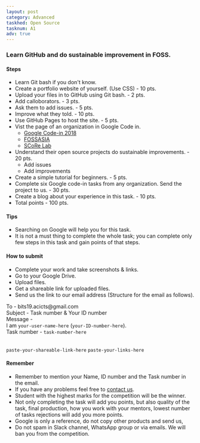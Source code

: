 ```yaml
---
layout: post
category: Advanced
taskhed: Open Source
tasknum: A1
adv: true
---
```

### Learn GitHub and do sustainable improvement in FOSS.


#### **Steps**

- Learn Git bash if you don't know. 
- Create a portfolio website of yourself. (Use CSS) - 10 pts.
- Upload your files in to GitHub using Git bash. - 2 pts.
- Add calloborators. - 3 pts.
- Ask them to add issues. - 5 pts.
- Improve what they told. - 10 pts.
- Use GitHub Pages to host the site. - 5 pts.
- Vist the page of an organization in Google Code in.
	- [Google Code-in 2018](https://codein.withgoogle.com/archive/2018/)
	- [FOSSASIA](https://github.com/fossasia)
	- [SCoRe Lab](https://github.com/scorelab)
- Understand their open source projects do sustainable improvements. - 20 pts.
	- Add issues
	- Add improvements
- Create a simple tutorial for beginners. - 5 pts.
- Complete six Google code-in tasks from any organization. Send the project to us. - 30 pts.
- Create a blog about your experience in this task. - 10 pts.
- <div class="total">Total points - 100 pts.</div>


#### **Tips**

- Searching on Google will help you for this task.
- It is not a must thing to complete the whole task; you can complete only few steps in this task and gain points of that steps.

#### **How to submit**

- Complete your work and take screenshots & links.
- Go to your Google Drive.
- Upload files.
- Get a shareable link for uploaded files.
- Send us the link to our email address (Structure for the email as follows).

<div class="highlightcode">
To - bits19.acicts@gmail.com
<br/>
Subject - Task number & Your ID number
<br/>
Message -
<br/>
I am <code>your-user-name-here</code> (<code>your-ID-number-here</code>).
<br/>
Task number - <code>task-number-here</code>
<br/><br/>

<code>paste-your-shareable-link-here</code>
<code>paste-your-links-here</code>
<br/>
</div>

#### **Remember**
- Remember to mention your Name, ID number and the Task number in the email.
- If you have any problems feel free to <a href="../contact.html" target="_blank">contact us</a>.
- Student with the highest marks for the competition will be the winner.
- Not only completing the task will add you points, but also quality of the task, final production, how you work with your mentors, lowest number of tasks rejections will add you more points.
- Google is only a reference, do not copy other products and send us,
- Do not spam in Slack channel, WhatsApp group or via emails. We will ban you from the competition.
